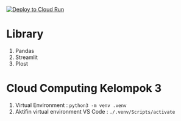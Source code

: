 [![Deploy to Cloud Run](https://github.com/RazorHex/Cloud_Computing/actions/workflows/cloud_run.yaml/badge.svg)](https://github.com/RazorHex/Cloud_Computing/actions/workflows/cloud_run.yaml)

# Library

1. Pandas
2. Streamlit
3. Plost

# Cloud Computing Kelompok 3

1. Virtual Environment : `python3 -m venv .venv`
2. Aktifin virtual environment VS Code : `./.venv/Scripts/activate`
